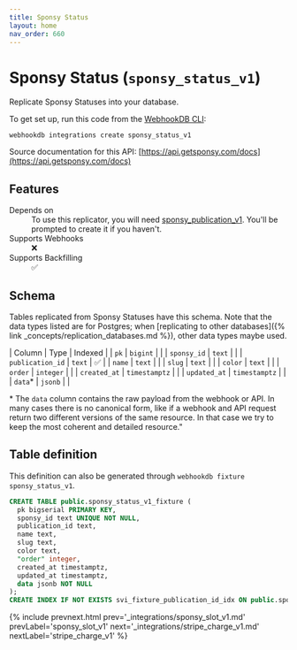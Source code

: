 ```yaml
---
title: Sponsy Status
layout: home
nav_order: 660
---
```


# Sponsy Status (`sponsy_status_v1`)

Replicate Sponsy Statuses into your database.

To get set up, run this code from the [WebhookDB CLI](https://webhookdb.com/terminal):
```
webhookdb integrations create sponsy_status_v1
```

Source documentation for this API: [https://api.getsponsy.com/docs](https://api.getsponsy.com/docs)

## Features

<dl>
<dt>Depends on</dt>
<dd>To use this replicator, you will need <a href="{% link _integrations/sponsy_publication_v1.md %}">sponsy_publication_v1</a>. You'll be prompted to create it if you haven't.</dd>

<dt>Supports Webhooks</dt>
<dd>❌</dd>
<dt>Supports Backfilling</dt>
<dd>✅</dd>

</dl>

## Schema

Tables replicated from Sponsy Statuses have this schema.
Note that the data types listed are for Postgres;
when [replicating to other databases]({% link _concepts/replication_databases.md %}),
other data types maybe used.

| Column | Type | Indexed |
| `pk` | `bigint` |  |
| `sponsy_id` | `text` |  |
| `publication_id` | `text` | ✅ |
| `name` | `text` |  |
| `slug` | `text` |  |
| `color` | `text` |  |
| `order` | `integer` |  |
| `created_at` | `timestamptz` |  |
| `updated_at` | `timestamptz` |  |
| `data`* | `jsonb` |  |

<span class="fs-3">* The `data` column contains the raw payload from the webhook or API.
In many cases there is no canonical form, like if a webhook and API request return
two different versions of the same resource.
In that case we try to keep the most coherent and detailed resource."</span>

## Table definition

This definition can also be generated through `webhookdb fixture sponsy_status_v1`.

```sql
CREATE TABLE public.sponsy_status_v1_fixture (
  pk bigserial PRIMARY KEY,
  sponsy_id text UNIQUE NOT NULL,
  publication_id text,
  name text,
  slug text,
  color text,
  "order" integer,
  created_at timestamptz,
  updated_at timestamptz,
  data jsonb NOT NULL
);
CREATE INDEX IF NOT EXISTS svi_fixture_publication_id_idx ON public.sponsy_status_v1_fixture (publication_id);
```

{% include prevnext.html prev='_integrations/sponsy_slot_v1.md' prevLabel='sponsy_slot_v1' next='_integrations/stripe_charge_v1.md' nextLabel='stripe_charge_v1' %}
